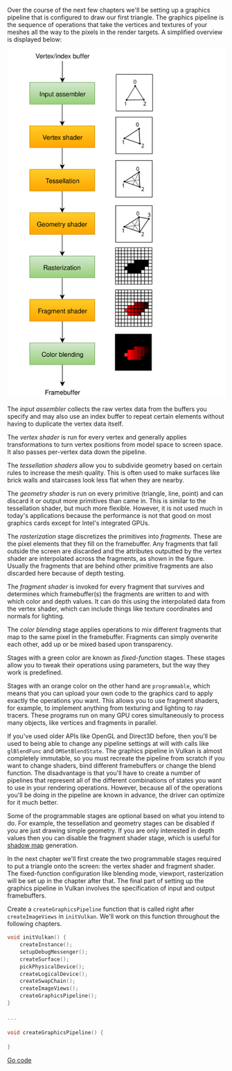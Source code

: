 Over the course of the next few chapters we'll be setting up a graphics pipeline
that is configured to draw our first triangle. The graphics pipeline is the
sequence of operations that take the vertices and textures of your meshes all
the way to the pixels in the render targets. A simplified overview is displayed
below:

![](/images/vulkan_simplified_pipeline.svg)

The *input assembler* collects the raw vertex data from the buffers you specify
and may also use an index buffer to repeat certain elements without having to
duplicate the vertex data itself.

The *vertex shader* is run for every vertex and generally applies
transformations to turn vertex positions from model space to screen space. It
also passes per-vertex data down the pipeline.

The *tessellation shaders* allow you to subdivide geometry based on certain
rules to increase the mesh quality. This is often used to make surfaces like
brick walls and staircases look less flat when they are nearby.

The *geometry shader* is run on every primitive (triangle, line, point) and can
discard it or output more primitives than came in. This is similar to the
tessellation shader, but much more flexible. However, it is not used much in
today's applications because the performance is not that good on most graphics
cards except for Intel's integrated GPUs.

The *rasterization* stage discretizes the primitives into *fragments*. These are
the pixel elements that they fill on the framebuffer. Any fragments that fall
outside the screen are discarded and the attributes outputted by the vertex
shader are interpolated across the fragments, as shown in the figure. Usually
the fragments that are behind other primitive fragments are also discarded here
because of depth testing.

The *fragment shader* is invoked for every fragment that survives and determines
which framebuffer(s) the fragments are written to and with which color and depth
values. It can do this using the interpolated data from the vertex shader, which
can include things like texture coordinates and normals for lighting.

The *color blending* stage applies operations to mix different fragments that
map to the same pixel in the framebuffer. Fragments can simply overwrite each
other, add up or be mixed based upon transparency.

Stages with a green color are known as *fixed-function* stages. These stages
allow you to tweak their operations using parameters, but the way they work is
predefined.

Stages with an orange color on the other hand are `programmable`, which means
that you can upload your own code to the graphics card to apply exactly the
operations you want. This allows you to use fragment shaders, for example, to
implement anything from texturing and lighting to ray tracers. These programs
run on many GPU cores simultaneously to process many objects, like vertices and
fragments in parallel.

If you've used older APIs like OpenGL and Direct3D before, then you'll be used
to being able to change any pipeline settings at will with calls like
`glBlendFunc` and `OMSetBlendState`. The graphics pipeline in Vulkan is almost
completely immutable, so you must recreate the pipeline from scratch if you want
to change shaders, bind different framebuffers or change the blend function. The
disadvantage is that you'll have to create a number of pipelines that represent
all of the different combinations of states you want to use in your rendering
operations. However, because all of the operations you'll be doing in the
pipeline are known in advance, the driver can optimize for it much better.

Some of the programmable stages are optional based on what you intend to do. For
example, the tessellation and geometry stages can be disabled if you are just
drawing simple geometry. If you are only interested in depth values then you can
disable the fragment shader stage, which is useful for [shadow map](https://en.wikipedia.org/wiki/Shadow_mapping)
generation.

In the next chapter we'll first create the two programmable stages required to
put a triangle onto the screen: the vertex shader and fragment shader. The
fixed-function configuration like blending mode, viewport, rasterization will be
set up in the chapter after that. The final part of setting up the graphics
pipeline in Vulkan involves the specification of input and output framebuffers.

Create a `createGraphicsPipeline` function that is called right after
`createImageViews` in `initVulkan`. We'll work on this function throughout the
following chapters.

```c++
void initVulkan() {
    createInstance();
    setupDebugMessenger();
    createSurface();
    pickPhysicalDevice();
    createLogicalDevice();
    createSwapChain();
    createImageViews();
    createGraphicsPipeline();
}

...

void createGraphicsPipeline() {

}
```

[Go code](/code/08_graphics_pipeline/main.go)

